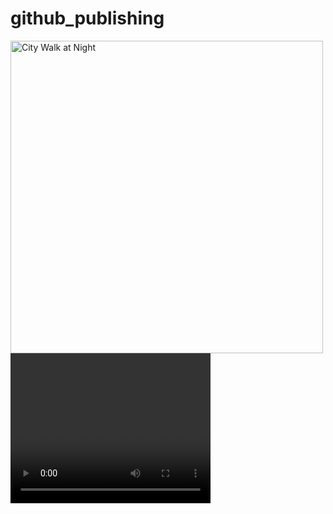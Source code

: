 # github_publishing


<img src="https://github.com/Shadow-of-Eclipse/github_publishing/assets/74702937/82bfeb5a-789a-4e7d-854f-641f248ab730" alt="City Walk at Night" style="width: 500px;">








<video width="320" height="240" controls>
  <source src="https://github.com/Shadow-of-Eclipse/github_publishing/assets/74702937/a18a873b-31b6-4f45-85f8-0caea1779ff1" type="video/mp4">
  Your browser does not support the video tag.
</video>

